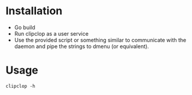 # Installation

- Go build
- Run clipclop as a user service
- Use the provided script or something similar to communicate with the daemon and pipe the strings to dmenu (or equivalent).

# Usage

`clipclop -h`